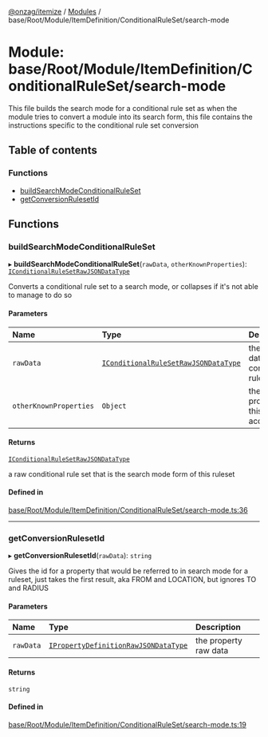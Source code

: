 [@onzag/itemize](../README.md) / [Modules](../modules.md) / base/Root/Module/ItemDefinition/ConditionalRuleSet/search-mode

# Module: base/Root/Module/ItemDefinition/ConditionalRuleSet/search-mode

This file builds the search mode for a conditional rule set as when the
module tries to convert a module into its search form, this file contains
the instructions specific to the conditional rule set conversion

## Table of contents

### Functions

- [buildSearchModeConditionalRuleSet](base_Root_Module_ItemDefinition_ConditionalRuleSet_search_mode.md#buildsearchmodeconditionalruleset)
- [getConversionRulesetId](base_Root_Module_ItemDefinition_ConditionalRuleSet_search_mode.md#getconversionrulesetid)

## Functions

### buildSearchModeConditionalRuleSet

▸ **buildSearchModeConditionalRuleSet**(`rawData`, `otherKnownProperties`): [`IConditionalRuleSetRawJSONDataType`](base_Root_Module_ItemDefinition_ConditionalRuleSet.md#iconditionalrulesetrawjsondatatype)

Converts a conditional rule set to a search mode, or collapses if it's
not able to manage to do so

#### Parameters

| Name | Type | Description |
| :------ | :------ | :------ |
| `rawData` | [`IConditionalRuleSetRawJSONDataType`](base_Root_Module_ItemDefinition_ConditionalRuleSet.md#iconditionalrulesetrawjsondatatype) | the raw data for the conditional rule set |
| `otherKnownProperties` | `Object` | the properties this set has access to |

#### Returns

[`IConditionalRuleSetRawJSONDataType`](base_Root_Module_ItemDefinition_ConditionalRuleSet.md#iconditionalrulesetrawjsondatatype)

a raw conditional rule set that is the search mode form of this ruleset

#### Defined in

[base/Root/Module/ItemDefinition/ConditionalRuleSet/search-mode.ts:36](https://github.com/onzag/itemize/blob/5c2808d3/base/Root/Module/ItemDefinition/ConditionalRuleSet/search-mode.ts#L36)

___

### getConversionRulesetId

▸ **getConversionRulesetId**(`rawData`): `string`

Gives the id for a property that would be referred to in search mode
for a ruleset, just takes the first result, aka FROM and LOCATION, but
ignores TO and RADIUS

#### Parameters

| Name | Type | Description |
| :------ | :------ | :------ |
| `rawData` | [`IPropertyDefinitionRawJSONDataType`](../interfaces/base_Root_Module_ItemDefinition_PropertyDefinition.IPropertyDefinitionRawJSONDataType.md) | the property raw data |

#### Returns

`string`

#### Defined in

[base/Root/Module/ItemDefinition/ConditionalRuleSet/search-mode.ts:19](https://github.com/onzag/itemize/blob/5c2808d3/base/Root/Module/ItemDefinition/ConditionalRuleSet/search-mode.ts#L19)
